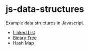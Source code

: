 # js-data-structures

Example data structures in Javascript.

- [Linked List](./linked-list)
- [Binary Tree](./binary-tree)
- Hash Map

